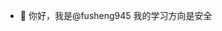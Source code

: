 - 👋 你好，我是@fusheng945
我的学习方向是安全

<!---
fusheng945/fusheng945 is a ✨ special ✨ repository because its `README.md` (this file) appears on your GitHub profile.
You can click the Preview link to take a look at your changes.
--->

